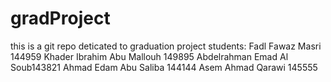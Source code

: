 # gradProject
this is a git repo deticated to graduation project 
students:
Fadl Fawaz Masri 144959
Khader Ibrahim Abu Mallouh 149895
Abdelrahman Emad Al Soub143821
Ahmad Edam Abu Saliba 144144
Asem Ahmad Qarawi 145555
